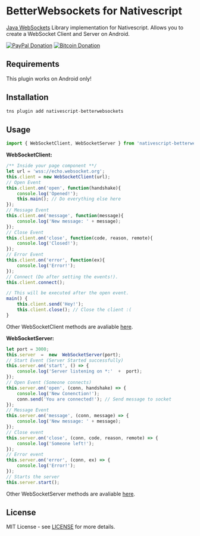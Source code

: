 
#  BetterWebsockets for Nativescript

[Java WebSockets](https://github.com/TooTallNate/Java-WebSocket) Library implementation for Nativescript. Allows you to create a WebSocket Client and Server on Android.

[![PayPal Donation](https://img.shields.io/badge/Donate-PayPal-brightgreen.svg)](https://www.paypal.me/JCAguilera) [![Bitcoin Donation](https://img.shields.io/badge/Donate-Bitcoin-orange.svg)](https://juankyapps.com/bitcoin)

## Requirements
  
This plugin works on Android only!

## Installation

```javascript
tns plugin add nativescript-betterwebsockets
```
## Usage
```javascript
import { WebSocketClient, WebSocketServer } from 'nativescript-betterwebsockets';  
```
**WebSocketClient:**
```javascript
/** Inside your page component **/
let url = 'wss://echo.websocket.org';
this.client = new WebSocketClient(url);
// Open Event
this.client.on('open', function(handshake){
    console.log('Opened!');
    this.main(); // Do everything else here
});
// Message Event
this.client.on('message', function(message){ 
    console.log('New message: ' + message);
});
// Close Event
this.client.on('close', function(code, reason, remote){
    console.log('Closed!');
});
// Error Event
this.client.on('error', function(ex){
    console.log('Error!');
});
// Connect (Do after setting the events!).
this.client.connect();
```
```javascript
// This will be executed after the open event.
main() {
    this.client.send('Hey!');
    this.client.close(); // Close the client :(
}
```
Other WebSocketClient methods are avaliable [here](https://static.javadoc.io/org.java-websocket/Java-WebSocket/1.3.9/org/java_websocket/client/WebSocketClient.html).

**WebSocketServer:**
```javascript
let port = 3000;
this.server  =  new  WebSocketServer(port);
// Start Event (Server Started successfully)
this.server.on('start', () => {
    console.log('Server listening on *:'  +  port);
});
// Open Event (Someone connects)
this.server.on('open', (conn, handshake) => {
    console.log('New Conenction!');
    conn.send('You are connected!'); // Send message to socket
});
// Message Event
this.server.on('message', (conn, message) => {
    console.log('New message: ' + message);
});
// Close event
this.server.on('close', (conn, code, reason, remote) => {
    console.log('Someone left!');
});
// Error event
this.server.on('error', (conn, ex) => {
    console.log('Error!');
});
// Starts the server
this.server.start();
```
Other WebSocketServer methods are avaliable [here](https://static.javadoc.io/org.java-websocket/Java-WebSocket/1.3.9/org/java_websocket/server/WebSocketServer.html).
## License

MIT License - see [LICENSE](LICENSE) for more details.
